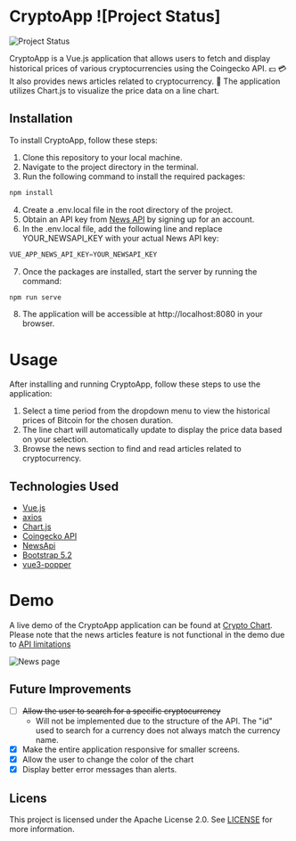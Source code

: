 # CryptoApp ![Project Status]
![Project Status](https://img.shields.io/badge/Status-Published-brightgreen)


CryptoApp is a Vue.js application that allows users to fetch and display historical prices of various cryptocurrencies using the Coingecko API. :dollar: :credit_card: It also provides news articles related to cryptocurrency. :newspaper: The application utilizes Chart.js to visualize the price data on a line chart.


## Installation
To install CryptoApp, follow these steps:

1. Clone this repository to your local machine.
2. Navigate to the project directory in the terminal.
3. Run the following command to install the required packages:

```javascript
npm install
``` 
4. Create a .env.local file in the root directory of the project.
5. Obtain an API key from [News API](https://newsapi.org/register) by signing up for an account.
6. In the .env.local file, add the following line and replace YOUR_NEWSAPI_KEY with your actual News API key:
```javascript
VUE_APP_NEWS_API_KEY=YOUR_NEWSAPI_KEY
```

7. Once the packages are installed, start the server by running the command:
```javascript
npm run serve
```
8. The application will be accessible at http://localhost:8080 in your browser.

# Usage
After installing and running CryptoApp, follow these steps to use the application:

1. Select a time period from the dropdown menu to view the historical prices of Bitcoin for the chosen duration.
2. The line chart will automatically update to display the price data based on your selection.
3. Browse the news section to find and read articles related to cryptocurrency.

## Technologies Used
* [Vue.js](https://vuejs.org/)
* [axios](https://github.com/axios/axios)
* [Chart.js](https://www.chartjs.org/)
* [Coingecko API](https://www.coingecko.com/en/api/documentation)
* [NewsApi](https://newsapi.org/docs)
* [Bootstrap 5.2](https://getbootstrap.com/docs/5.2/getting-started/introduction/)
* [vue3-popper](https://valgeirb.github.io/vue3-popper/)

# Demo
A live demo of the CryptoApp application can be found at [Crypto Chart](https://cryptchartapp.netlify.app/). Please note that the news articles feature is not functional in the demo due to [API limitations](https://answers.netlify.com/t/getting-error-426-from-newsapi-org/16101)

![News page](https://media.giphy.com/media/v1.Y2lkPTc5MGI3NjExZDU5M2FkNmU1ODZlN2MyMDlkMjk3ZDFiMDRjNDliNjgxZmM2MzIzZCZlcD12MV9pbnRlcm5hbF9naWZzX2dpZklkJmN0PWc/kgnjhTshlmH2ktFTGe/giphy.gif)



## Future Improvements
- [ ] ~~Allow the user to search for a specific cryptocurrency~~
  - Will not be implemented due to the structure of the API. The "id" used to search for a currency does not always match the currency name.
- [X] Make the entire application responsive for smaller screens.
- [X] Allow the user to change the color of the chart
- [X] Display better error messages than alerts.

## Licens
This project is licensed under the Apache License 2.0. See [LICENSE](LICENSE) for more information.

